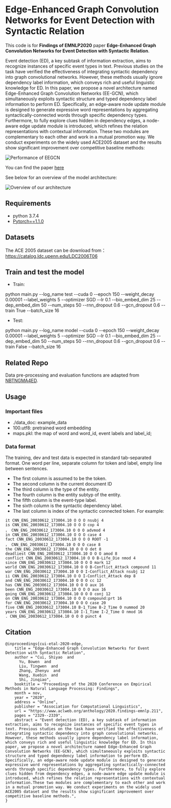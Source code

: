 # Edge-Enhanced Graph Convolution Networks for Event Detection with Syntactic Relation

This code is for **Findings of EMNLP2020** paper **Edge-Enhanced Graph Convolution Networks for Event Detection with Syntactic Relation**.

Event detection (ED), a key subtask of information extraction, aims to recognize instances of specific event types in text. Previous studies on the task have verified the effectiveness of integrating syntactic dependency into graph convolutional networks. However, these methods usually ignore dependency label information, which conveys rich and useful linguistic knowledge for ED. In this paper, we propose a novel architecture named Edge-Enhanced Graph Convolution Networks (EE-GCN), which simultaneously exploits syntactic structure and typed dependency label information to perform ED. Specifically, an edge-aware node update module is designed to generate expressive word representations by aggregating syntactically-connected words through specific dependency types. Furthermore, to fully explore clues hidden in dependency edges, a node-aware edge update module is introduced, which refines the relation representations with contextual information. These two modules are complementary to each other and work in a mutual promotion way. We conduct experiments on the widely used ACE2005 dataset and the results show significant improvement over competitive baseline methods:

![Performance of EEGCN](https://github.com/cuishiyao96/eegcned/blob/master/fig/performance.png?raw=true)

You can find the paper [here](https://www.aclweb.org/anthology/2020.findings-emnlp.211/)


See below for an overview of the model architecture:

![Overview of our architecture](https://github.com/cuishiyao96/eegcned/blob/master/fig/model.png?raw=true)

## Requirements
- python 3.7.4
- [Pytorch==1.1.0](https://pytorch.org/)

## Datasets
The ACE 2005 dataset can be download from：https://catalog.ldc.upenn.edu/LDC2006T06

## Train and test the model

* Train:

python main.py --log_name test --cuda 0 --epoch 150 --weight_decay 0.00001 --label_weights 5 --optimizer SGD --lr 0.1 --bio_embed_dim 25 --dep_embed_dim 50 --num_steps 50 --rnn_dropout 0.6 --gcn_dropout 0.6 --train True --batch_size 16

* Test:

python main.py --log_name model --cuda 0 --epoch 150 --weight_decay 0.00001 --label_weights 5 --optimizer SGD --lr 0.1 --bio_embed_dim 25 --dep_embed_dim 50 --num_steps 50 --rnn_dropout 0.6 --gcn_dropout 0.6 --train False --batch_size 16

## Related Repo


Data pre-processing and evaluation functions are adapted from [NBTNGMA4ED](https://github.com/yubochen/NBTNGMA4ED/).

## Usage

### Important files
- ./data_doc: example_data
- 100.utf8: pretrained word embedding
- maps.pkl: the map of word and word_id, event labels and label_id;

### Data format
The training, dev and test data is expected in standard tab-separated format. One word per line, separate column for token and label, empty line between sentences.
* The first column is assumed to be the token.
* The second column is the current document ID
* The third column is the type of the entity. 
* The fourth column is the entity subtyp of the entity.
* The fifth column is the event-type label.
* The sixth column is the syntactic dependency label.
* The last column is index of the syntactic connected token.
For example:
```
it CNN_ENG_20030612_173004.10 O O O nsubj 4
is CNN_ENG_20030612_173004.10 O O O cop 4
， CNN_ENG_20030612_173004.10 O O O advmod 4
in CNN_ENG_20030612_173004.10 O O O case 4
fact CNN_ENG_20030612_173004.10 O O O ROOT -1
， CNN_ENG_20030612_173004.10 O O O case 8
the CNN_ENG_20030612_173004.10 O O O det 8
deadliest CNN_ENG_20030612_173004.10 O O O amod 8
conflict CNN_ENG_20030612_173004.10 O O B-Life_Die nmod 4
since CNN_ENG_20030612_173004.10 O O O mark 12
world CNN_ENG_20030612_173004.10 O O B-Conflict_Attack compound 11
war CNN_ENG_20030612_173004.10 O O I-Conflict_Attack nsubj 12
ii CNN_ENG_20030612_173004.10 O O I-Conflict_Attack dep 8
and CNN_ENG_20030612_173004.10 O O O cc 12
has CNN_ENG_20030612_173004.10 O O O aux 16
been CNN_ENG_20030612_173004.10 O O O aux 16
going CNN_ENG_20030612_173004.10 O O O conj 12
on CNN_ENG_20030612_173004.10 O O O compound:prt 16
for CNN_ENG_20030612_173004.10 O O O case 20
five CNN_ENG_20030612_173004.10 B-1_Time B-2_Time O nummod 20
years CNN_ENG_20030612_173004.10 I-1_Time I-2_Time O nmod 16
. CNN_ENG_20030612_173004.10 O O O punct 4
```

## Citation
```
@inproceedings{cui-etal-2020-edge,
    title = "Edge-Enhanced Graph Convolution Networks for Event Detection with Syntactic Relation",
    author = "Cui, Shiyao  and
      Yu, Bowen  and
      Liu, Tingwen  and
      Zhang, Zhenyu  and
      Wang, Xuebin  and
      Shi, Jinqiao",
    booktitle = "Proceedings of the 2020 Conference on Empirical Methods in Natural Language Processing: Findings",
    month = nov,
    year = "2020",
    address = "Online",
    publisher = "Association for Computational Linguistics",
    url = "https://www.aclweb.org/anthology/2020.findings-emnlp.211",
    pages = "2329--2339",
    abstract = "Event detection (ED), a key subtask of information extraction, aims to recognize instances of specific event types in text. Previous studies on the task have verified the effectiveness of integrating syntactic dependency into graph convolutional networks. However, these methods usually ignore dependency label information, which conveys rich and useful linguistic knowledge for ED. In this paper, we propose a novel architecture named Edge-Enhanced Graph Convolution Networks (EE-GCN), which simultaneously exploits syntactic structure and typed dependency label information to perform ED. Specifically, an edge-aware node update module is designed to generate expressive word representations by aggregating syntactically-connected words through specific dependency types. Furthermore, to fully explore clues hidden from dependency edges, a node-aware edge update module is introduced, which refines the relation representations with contextual information.These two modules are complementary to each other and work in a mutual promotion way. We conduct experiments on the widely used ACE2005 dataset and the results show significant improvement over competitive baseline methods.",
}
```




